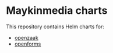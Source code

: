 # Maykinmedia charts

This repository contains Helm charts for:

- [openzaak](./charts/openzaak/README.md)
- [openforms](./charts/openforms/README.md)